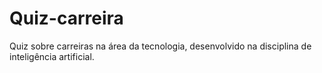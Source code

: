 # Quiz-carreira
Quiz sobre carreiras na área da tecnologia, desenvolvido na disciplina de inteligência artificial. 
